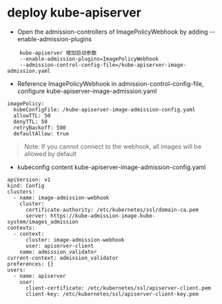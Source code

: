 # deploy kube-apiserver

- Open the admission-controllers of ImagePolicyWebhook by adding --enable-admission-plugins
```
    kube-apiserver 增加启动参数
    --enable-admission-plugins=ImagePolicyWebhook
    --admission-control-config-file=/kube-apiserver-image-admission.yaml
```

- Reference ImagePolicyWebhook in admission-control-config-file, configure kube-apiserver-image-admission.yaml
```
imagePolicy:
  kubeConfigFile: /kube-apiserver-image-admission-config.yaml
  allowTTL: 50
  denyTTL: 50
  retryBackoff: 500
  defaultAllow: true
```
> Note: If you cannot connect to the webhook, all images will be allowed by default

- kubeconfig content kube-apiserver-image-admission-config.yaml
```
apiVersion: v1
kind: Config
clusters:
  - name: image-admission-webhook
    cluster:
      certificate-authority: /etc/kubernetes/ssl/domain-ca.pem
      server: https://kube-admission-image.kube-system/images_admission
contexts:
  - context:
      cluster: image-admission-webhook
      user: apiserver-client
    name: admission_validator
current-context: admission_validator
preferences: {}
users:
  - name: apiserver
    user:
      client-certificate: /etc/kubernetes/ssl/apiserver-client.pem
      client-key: /etc/kubernetes/ssl/apiserver-client-key.pem
```
